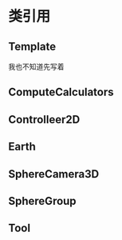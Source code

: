 # 类引用

## Template
我也不知道先写着

## ComputeCalculators

## Controlleer2D

## Earth

## SphereCamera3D

## SphereGroup

## Tool
